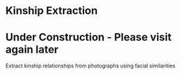 # Kinship Extraction
# Under Construction - Please visit again later
Extract kinship relationships from photographs using facial similarities
